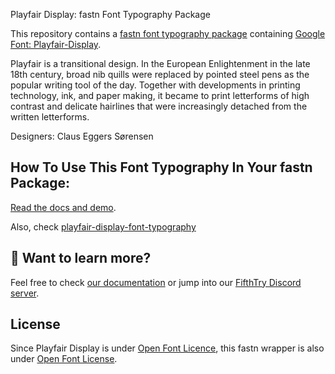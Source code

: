 Playfair Display: fastn Font Typography Package

This repository contains a [fastn font typography package](https://fastn.com/featured/fonts-typography/) containing [Google Font: 
Playfair-Display](https://fonts.google.com/specimen/Playfair+Display/about).

Playfair is a transitional design. In the European Enlightenment in the late
18th century, broad nib quills were replaced by pointed steel pens as the
popular writing tool of the day. Together with developments in printing
technology, ink, and paper making, it became to print letterforms of high
contrast and delicate hairlines that were increasingly detached from the
written letterforms.

Designers: Claus Eggers Sørensen

## How To Use This Font Typography In Your fastn Package:

[Read the docs and demo](https://fastn-community.github.io/playfair-display-font/).

Also, check [playfair-display-font-typography](https://fastn-community.github.io/playfair-display-font-typography/)

## 👀 Want to learn more?

Feel free to check [our documentation](https://fastn.com/) or jump into our [FifthTry Discord 
server](https://discord.gg/bucrdvptYd).

## License

Since Playfair Display is under [Open Font Licence](https://fonts.google.com/specimen/Playfair+Display/about), this fastn wrapper is also
under [Open Font License](LICENSE).
